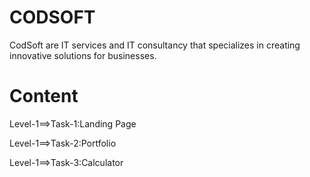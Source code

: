 # CODSOFT
CodSoft are IT services and IT consultancy  that specializes in creating innovative solutions for businesses.

# Content
Level-1==>Task-1:Landing Page

Level-1==>Task-2:Portfolio

Level-1==>Task-3:Calculator
